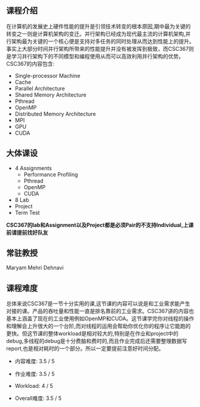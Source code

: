 ## 课程介绍
在计算机的发展史上硬件性能的提升是引领技术转变的根本原因,期中最为关键的转变之一则是计算机架构的变迁。并行架构已经成为现代最主流的计算机架构,并行架构最为关键的一个核心便是支持对多任务的同时处理从而达到性能上的提升。事实上大部分时间并行架构所带来的性能提升并没有被发挥到极致，而CSC367则是学习并行架构下的不同模型和编程使用从而可以高效利用并行架构的优势。
CSC367的内容包含:
- Single-processor Machine
- Cache
- Parallel Architecture
- Shared Memory Architecture
- Pthread
- OpenMP
- Distributed Memory Architecture
- MPI
- GPU
- CUDA

## 大体课设
- 4 Assignments
	- Performance Profiling
	- Pthread
	- OpenMP
	- CUDA
- 8 Lab 
- Project
- Term Test

**CSC367的lab和Assignment以及Project都是必须Pair的不支持Individual,上课前请提前找好队友**

## 常驻教授
Maryam Mehri Dehnavi

## 课程难度
总体来说CSC367是一节十分实用的课,这节课的内容可以说是和工业需求能产生对接的课。产品的吞吐量和性能一直是排名靠前的工业需求。CSC367讲的内容也基本上涵盖了现在的工业使用例如OpenMP和CUDA。这节课学完你对线程的操作和理解会上升很大的一个台阶,而对线程的运用会帮助你优化你的程序让它能跑的更快。但这节课的整体workload是相对较大的,特别是在作业和project中的debug,多线程的debug是十分费脑和费时的,而且作业完成后还需要整理数据写report,也是相对耗时的一个部分。所以一定要提前注意好时间分配。

- 内容难度:  3.5 / 5

- 作业难度:  3.5 / 5

- Workload:  4 / 5

- Overall难度:  3.5 / 5
